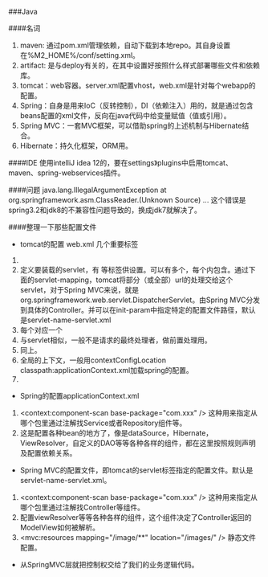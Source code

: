 ###Java

####名词
1. maven: 通过pom.xml管理依赖，自动下载到本地repo。其自身设置在%M2_HOME%/conf/setting.xml。
2. artifact: 是与deploy有关的，在其中设置好按照什么样式部署哪些文件和依赖库。
3. tomcat：web容器。server.xml配置vhost，web.xml是针对每个webapp的配置。
4. Spring：自身是用来IoC（反转控制），DI（依赖注入）用的，就是通过包含beans配置的xml文件，反向在java代码中给变量赋值（值或引用）。
5. Spring MVC：一套MVC框架，可以借助spring的上述机制与Hibernate结合。
6. Hibernate：持久化框架，ORM用。

####IDE
使用intelliJ idea 12的，要在settings》plugins中启用tomcat、maven、spring-webservices插件。

####问题
java.lang.IllegalArgumentException at org.springframework.asm.ClassReader.<init>(Unknown Source)
...
这个错误是spring3.2和jdk8的不兼容性问题导致的，换成jdk7就解决了。

####整理一下那些配置文件
* tomcat的配置 web.xml
几个重要标签 
1. <welcome-file-list>
2. <servlet> 定义要装载的servlet，有<servlet-name /> <servlet-class /> <init-param /> <load-on-startup />等标签供设置。<init-param />可以有多个，每个内包含<param-name/><param-value/>。通过下面的servlet-mapping，tomcat将部分（或全部）url的处理交给这个servlet，对于Spring MVC来说，就是org.springframework.web.servlet.DispatcherServlet。由Spring MVC分发到具体的Controller。并可以在init-param中指定特定的配置文件路径，默认是servlet-name-servlet.xml
3. <servlet-mapping> 每个<servlet-name>对应一个<url-pattern>
4. <filter> 与servlet相似，一般不是请求的最终处理者，做前置处理用。
5. <filter-mapping> 同上。
6. <context-param> 全局的上下文，一般用<param-name>contextConfigLocation</param-name> <param-value>classpath:applicationContext.xml</param-value>加载spring的配置。
7. <session-config> <session-timeout>

* Spring的配置applicationContext.xml
1. <context:component-scan base-package="com.xxx" /> 这种用来指定从哪个包里通过注解找Service或者Repository组件等。
2. <bean> 这是配置各种bean的地方了，像是dataSource，Hibernate，ViewResolver，自定义的DAO等等各种各样的组件，都在这里按照规则声明及配置依赖关系。

* Spring MVC的配置文件，即tomcat的servlet标签指定的配置文件。默认是servlet-name-servlet.xml。
1. <context:component-scan base-package="com.xxx" /> 这种用来指定从哪个包里通过注解找Controller等组件。
2. <bean> 配置viewResolver等等各种各样的组件，这个组件决定了Controller返回的ModelView如何被解析。
3. <mvc:resources mapping="/image/**" location="/images/" /> 静态文件配置。

* 从SpringMVC层就把控制权交给了我们的业务逻辑代码。
